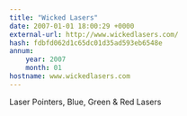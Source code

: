 ```yaml
---
title: "Wicked Lasers"
date: 2007-01-01 18:00:29 +0000
external-url: http://www.wickedlasers.com/
hash: fdbfd062d1c65dc01d35ad593eb6548e
annum:
    year: 2007
    month: 01
hostname: www.wickedlasers.com
---
```


Laser Pointers, Blue, Green & Red Lasers
